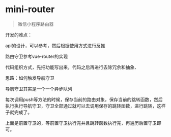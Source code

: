 # mini-router

> 微信小程序路由器

开发的难点：

api的设计，可以参考，然后根据使用方式进行反推

路由守卫参考vue-router的实现

代码组织方式，先把功能写出来，代码之后再进行去除冗余和抽象、

思路：如何触发导航守卫

导航守卫其实是一个一个异步队列

每次调用push等方法的时候，保存当前的路由对象，保存当前的跳转函数，然后执行执行导航守卫，守卫全部通过就可以去调用保存的跳转函数，进行跳转，这样子就完成了。

上面是前置守卫的，等前置守卫执行完并且跳转函数执行完，再遍历后置守卫即可。

